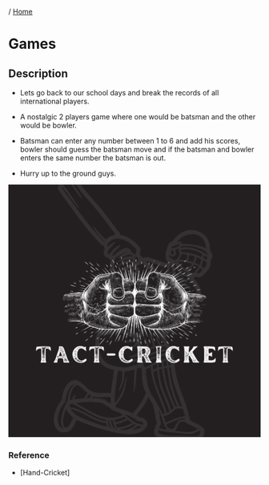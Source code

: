 / [Home](index.md)

# Games

## Description 

- Lets go back to our school days and break the records of all international players. 

- A nostalgic 2 players game where one would be batsman and the other would be bowler.
    
- Batsman can enter any number between 1 to 6 and add his scores, bowler should guess the batsman move and if the batsman and bowler enters the same number the batsman is out.  

- Hurry up to the ground guys.


![image](images/tactcricket.png)

### Reference

* [Hand-Cricket]


